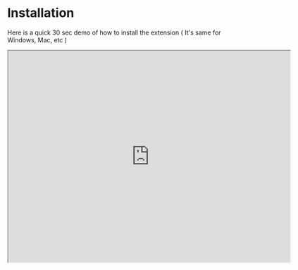 # Installation

Here is a quick 30 sec demo of how to install the extension ( It's same for Windows, Mac, etc )

<iframe src="https://drive.google.com/file/d/1E8OlZYmykK7rYaa2hGkqYrnVgnVq-f5M/preview" width="640" height="480">
Snippet Hive Chrome Extension Installation
</iframe>


